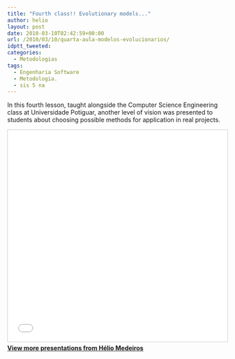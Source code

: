 ```yaml
---
title: "Fourth class!! Evolutionary models..."
author: helio
layout: post
date: 2010-03-10T02:42:59+00:00
url: /2010/03/10/quarta-aula-modelos-evolucionarios/
idptt_tweeted: 
categories:
  - Metodologias
tags:
  - Engenharia Software
  - Metodologia.
  - sis 5 na
---
```


In this fourth lesson, taught alongside the Computer Science Engineering class at Universidade Potiguar, another level of vision was presented to students about choosing possible methods for application in real projects. <div style="margin-bottom: 20px;">
<iframe src="//www.slideshare.net/slideshow/embed_code/key/3381986"
        width="595"
        height="485"
        frameborder="0"
        marginwidth="0"
        marginheight="0"
        scrolling="no"
        style="border:1px solid #CCC; border-width:1px; margin-bottom:5px; max-width: 100%;"
        allowfullscreen>
</iframe>
<div style="margin-bottom:5px">
    <strong><a href="//www.slideshare.net/heliomedeiros" target="_blank">View more presentations from Hélio Medeiros</a></strong>
</div>
</div>